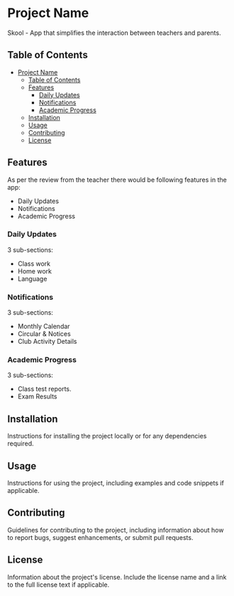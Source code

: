 # Project Name

Skool - App that simplifies the interaction between teachers and parents.

## Table of Contents

- [Project Name](#project-name)
  - [Table of Contents](#table-of-contents)
  - [Features](#features)
    - [Daily Updates](#daily-updates)
    - [Notifications](#notifications)
    - [Academic Progress](#academic-progress)
  - [Installation](#installation)
  - [Usage](#usage)
  - [Contributing](#contributing)
  - [License](#license)

## Features

As per the review from the teacher there would be following features in the app:

- Daily Updates
- Notifications
- Academic Progress

### Daily Updates

3 sub-sections:
- Class work
- Home work
- Language

### Notifications

3 sub-sections:
- Monthly Calendar
- Circular & Notices
- Club Activity Details

### Academic Progress

3 sub-sections:
- Class test reports.
- Exam Results

## Installation

Instructions for installing the project locally or for any dependencies required.

## Usage

Instructions for using the project, including examples and code snippets if applicable.

## Contributing

Guidelines for contributing to the project, including information about how to report bugs, suggest enhancements, or submit pull requests.

## License

Information about the project's license. Include the license name and a link to the full license text if applicable.
